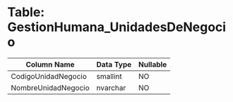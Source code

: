 # Table: GestionHumana_UnidadesDeNegocio

| Column Name | Data Type | Nullable |
|-------------|-----------|----------|
| CodigoUnidadNegocio | smallint | NO |
| NombreUnidadNegocio | nvarchar | NO |
